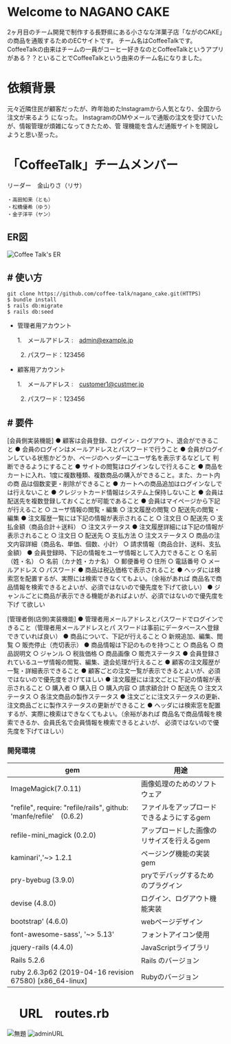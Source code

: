 
# Welcome to  NAGANO CAKE

2ヶ月目のチーム開発で制作する長野県にある小さなな洋菓子店「ながのCAKE」の商品を通販するためのECサイトです。
チーム名はCoffeeTalkです。CoffeeTalkの由来はチームの一員がコーヒー好きなのとCoffeeTalkというアプリがある？？といることでCoffeeTalkという由来のチーム名になりました。

# 依頼背景
元々近隣住民が顧客だったが、昨年始めたInstagramから人気となり、全国から注文が来るよう になった。 InstagramのDMやメールで通販の注文を受けていたが、情報管理が煩雑になってきたため、管 理機能を含んだ通販サイトを開設しようと思い至った。

# 「CoffeeTalk」チームメンバー
リーダー　金山りさ（リサ）
	
	・高田知来（とも）
	・松橋優希（ゆう）
	・金子洋平（ヤン）
## ER図
![Coffee Talk's ER](https://user-images.githubusercontent.com/85179281/130900600-932b6cc0-e9b6-4170-b045-497c24887fc0.png)

## # 使い方

    git clone https://github.com/coffee-talk/nagano_cake.git(HTTPS)
    $ bundle install
    $ rails db:migrate
    $ rails db:seed

 - 管理者用アカウント
	 
	 1.　メールアドレス :　admin@example.jp
	 
	 2.	パスワード：123456
 - 顧客用アカウント
	 
	 1.　メールアドレス :　customer1@custmer.jp
	 
	 2.	パスワード：123456


## # 要件

[会員側実装機能]
● 顧客は会員登録、ログイン・ログアウト、退会ができること
● 会員のログインはメールアドレスとパスワードで行うこと
● 会員がログインしている状態かどうか、ページのヘッダーにユーザ名を表示するなどして
判断できるようにすること
● サイトの閲覧はログインなしで行えること
● 商品をカートに入れ、1度に複数種類、複数商品の購入ができること。また、カート内の商
品は個数変更・削除ができること
● カートへの商品追加はログインなしでは行えないこと
● クレジットカード情報はシステム上保持しないこと
● 会員は配送先を複数登録しておくことが可能であること
● 会員はマイページから下記が行えること
○ ユーザ情報の閲覧・編集
○ 注文履歴の閲覧
○ 配送先の閲覧・編集
● 注文履歴一覧には下記の情報が表示されること
○ 注文日
○ 配送先
○ 支払金額（商品合計＋送料）
○ 注文ステータス
● 注文履歴詳細には下記の情報が表示されること
○ 注文日
○ 配送先
○ 支払方法
○ 注文ステータス
○ 商品の注文内容詳細（商品名、単価、個数、小計）
○ 請求情報（商品合計、送料、支払金額）
● 会員登録時、下記の情報をユーザ情報として入力できること
○ 名前（姓・名）
○ 名前（カナ姓・カナ名）
○ 郵便番号
○ 住所
○ 電話番号
○ メールアドレス
○ パスワード
● 商品は税込価格で表示されること
● ヘッダには検索窓を配置するが、実際には検索できなくてもよい。（余裕があれば
商品名で商品情報を検索できるとよいが、必須ではないので優先度を下げて欲しい）
● ジャンルごとに商品が表示できる機能があればよいが、必須ではないので優先度を下げ
て欲しい

[管理者側(店側)実装機能]
● 管理者用メールアドレスとパスワードでログインできること（管理者用メールアドレスとパ
スワードは事前にデータベースへ登録できていれば良い）
● 商品について、下記が行えること
○ 新規追加、編集、閲覧
○ 販売停止（売切表示）
● 商品情報は下記のものを持つこと
○ 商品名
○ 商品説明文
○ ジャンル
○ 税抜価格
○ 商品画像
○ 販売ステータス
● 会員登録されているユーザ情報の閲覧、編集、退会処理が行えること
● 顧客の注文履歴が一覧・詳細表示できること
● 顧客ごとの注文一覧が表示できるとよいが、必須ではないので優先度をさげてほしい
● 注文履歴には注文ごとに下記の情報が表示されること
○ 購入者
○ 購入日
○ 購入内容
○ 請求額合計
○ 配送先
○ 注文ステータス
○ 各注文商品の製作ステータス
● 注文ごとに注文ステータスの更新、注文商品ごとに製作ステータスの更新ができること
● ヘッダには検索窓を配置するが、実際に検索はできなくてもよい。（余裕があれば
商品名で商品情報を検索できるか、会員氏名で会員情報を検索できるとよいが、
必須ではないので優先度を下げてほしい）

### 開発環境
| gem  | 用途 |
|--|--|
| ImageMagick(7.0.11) |画像処理のためのソフトウェア|
|"refile", require: "refile/rails", github: 'manfe/refile'　(0.6.2)|ファイルをアップロードできるようにするgem|
|refile-mini_magick (0.2.0)|アップロードした画像のリサイズを行えるgem|
|kaminari','~> 1.2.1|ページング機能の実装gem|
|pry-byebug (3.9.0)|pryでデバッグするためのプラグイン|
|devise (4.8.0)|ログイン、ログアウト機能実装|
|bootstrap' (4.6.0)|webページデザイン|
|font-awesome-sass', '~> 5.13'|フォントアイコン使用|
|jquery-rails (4.4.0)|JavaScriptライブラリ|
|Rails 5.2.6|Rails のバージョン|
ruby 2.6.3p62 (2019-04-16 revision 67580) [x86_64-linux]|Rubyのバージョン|


# 　URL　routes.rb

![無題](https://user-images.githubusercontent.com/85179281/130906713-987338fe-d417-4353-a6f0-e601882d9de2.png)
![adminURL](https://user-images.githubusercontent.com/85179281/130906770-19d97fe3-28ed-41c5-ac91-5eebc74786c9.png)

